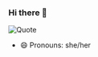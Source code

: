 ### Hi there 👋

![Quote](https://github-readme-quotes.herokuapp.com/quote?quotesUrl=https://github.com/tianaix/tianaix/blob/main/files/quotes.json)


- 😄 Pronouns: she/her
<!--
**tianaix/tianaix** is a ✨ _special_ ✨ repository because its `README.md` (this file) appears on your GitHub profile.

Here are some ideas to get you started:

- 🔭 I’m currently working on ...
- 🌱 I’m currently learning ...
- 👯 I’m looking to collaborate on ...
- 🤔 I’m looking for help with ...
- 💬 Ask me about ...
- 📫 How to reach me: ...
- 😄 Pronouns: ...
- ⚡ Fun fact: ...
-->
